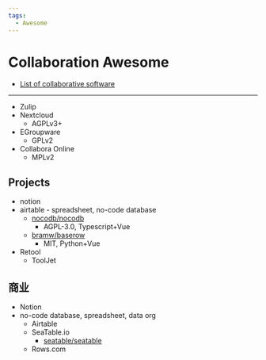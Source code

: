 ```yaml
---
tags:
  - Awesome
---
```


# Collaboration Awesome

- [List of collaborative software](https://en.wikipedia.org/wiki/List_of_collaborative_software)

---

- Zulip
- Nextcloud
  - AGPLv3+
- EGroupware
  - GPLv2
- Collabora Online
  - MPLv2

## Projects

- notion
- airtable - spreadsheet, no-code database
  - [nocodb/nocodb](https://github.com/nocodb/nocodb)
    - AGPL-3.0, Typescript+Vue
  - [bramw/baserow](https://gitlab.com/bramw/baserow)
    - MIT, Python+Vue
- Retool
  - ToolJet

## 商业

- Notion
- no-code database, spreadsheet, data org
  - Airtable
  - SeaTable.io
    - [seatable/seatable](https://github.com/seatable/seatable)
  - Rows.com
